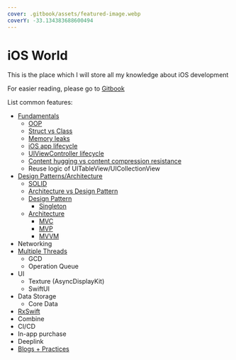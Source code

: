 ```yaml
---
cover: .gitbook/assets/featured-image.webp
coverY: -33.134383688600494
---
```


# iOS World

This is the place which I will store all my knowledge about iOS development

For easier reading, please go to [Gitbook](https://kien-bradley.gitbook.io/ios-world/)



List common features:

* [Fundamentals](fundamentals/)
  * [OOP](fundamentals/oop.md)
  * [Struct vs Class](fundamentals/struct-vs-class.md)
  * [Memory leaks](fundamentals/memory-leaks.md)
  * [iOS app lifecycle](fundamentals/ios-app-lifecycle.md)
  * [UIViewController lifecycle](fundamentals/uiviewcontroller-lifecycle.md)
  * [Content hugging vs content compression resistance](fundamentals/autolayout-priority.md)
  * Reuse logic of UITableView/UICollectionView
* [Design Patterns/Architecture](design-patterns-architecture/)
  * [SOLID](design-patterns-architecture/solid.md)
  * [Architecture vs Design Pattern](design-patterns-architecture/architecture-vs-design-pattern.md)
  * [Design Pattern](design-patterns-architecture/design-pattern/)
    * [Singleton](design-patterns-architecture/design-pattern/singleton.md)
  * [Architecture](design-patterns-architecture/architecture/)
    * [MVC](design-patterns-architecture/architecture/mvc.md)
    * [MVP](design-patterns-architecture/architecture/mvp.md)
    * [MVVM](design-patterns-architecture/architecture/mvvm.md)
* Networking
* [Multiple Threads](multiple-threads/multiple-threads.md)
  * GCD
  * Operation Queue
* UI
  * Texture (AsyncDisplayKit)
  * SwiftUI
* Data Storage
  * Core Data
* [RxSwift](broken-reference)
* Combine
* CI/CD
* In-app purchase
* Deeplink
* [Blogs + Practices](broken-reference)

